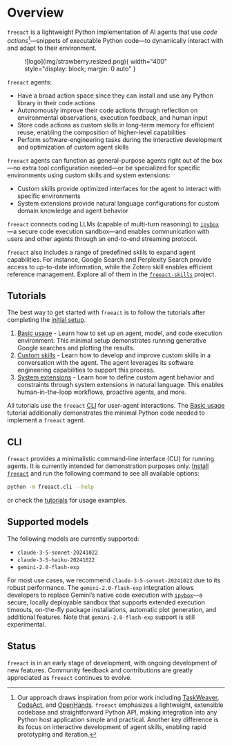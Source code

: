 # Overview

`freeact` is a lightweight Python implementation of AI agents that use *code actions*[^1]—snippets of executable Python code—to dynamically interact with and adapt to their environment. 

<figure markdown>
  ![logo](img/strawberry.resized.png){ width="400" style="display: block; margin: 0 auto" }
</figure>

`freeact` agents:

- Have a broad action space since they can install and use any Python library in their code actions
- Autonomously improve their code actions through reflection on environmental observations, execution feedback, and human input
- Store code actions as custom skills in long-term memory for efficient reuse, enabling the composition of higher-level capabilities
- Perform software-engineering tasks during the interactive development and optimization of custom agent skills

`freeact` agents can function as general-purpose agents right out of the box—no extra tool configuration needed—or be specialized for specific environments using custom skills and system extensions:

- Custom skills provide optimized interfaces for the agent to interact with specific environments
- System extensions provide natural language configurations for custom domain knowledge and agent behavior

`freeact` connects coding LLMs (capable of multi-turn reasoning) to [`ipybox`](https://gradion-ai.github.io/ipybox/)—a secure code execution sandbox—and enables communication with users and other agents through an end-to-end streaming protocol.

`freeact` also includes a range of predefined skills to expand agent capabilities. For instance, Google Search and Perplexity Search provide access to up-to-date information, while the Zotero skill enables efficient reference management. Explore all of them in the [`freeact-skills`](https://gradion-ai.github.io/freeact-skills/) project.

## Tutorials

The best way to get started with `freeact` is to follow the tutorials after completing the [initial setup](tutorials/setup.md). 

1. [Basic usage](tutorials/basics.md) - Learn how to set up an agent, model, and code execution environment. This minimal setup demonstrates running generative Google searches and plotting the results.
2. [Custom skills](tutorials/skills.md) - Learn how to develop and improve custom skills in a conversation with the agent. The agent leverages its software engineering capabilities to support this process.
3. [System extensions](tutorials/extend.md) - Learn how to define custom agent behavior and constraints through system extensions in natural language. This enables human-in-the-loop workflows, proactive agents, and more.

All tutorials use the `freeact` [CLI](#cli) for user-agent interactions. The [Basic usage](tutorials/basics.md) tutorial additionally demonstrates the minimal Python code needed to implement a `freeact` agent.

## CLI

`freeact` provides a minimalistic command-line interface (CLI) for running agents. It is currently intended for demonstration purposes only. [Install `freeact`](installation.md) and run the following command to see all available options:

```bash
python -m freeact.cli --help
```

or check the [tutorials](#tutorials) for usage examples.

## Supported models

The following models are currently supported:

- `claude-3-5-sonnet-20241022`
- `claude-3-5-haiku-20241022`
- `gemini-2.0-flash-exp`

For most use cases, we recommend `claude-3-5-sonnet-20241022` due to its robust performance. The `gemini-2.0-flash-exp` integration allows developers to replace Gemini’s native code execution with [`ipybox`](https://gradion-ai.github.io/ipybox/)—a secure, locally deployable sandbox that supports extended execution timeouts, on-the-fly package installations, automatic plot generation, and additional features. Note that `gemini-2.0-flash-exp` support is still experimental.

## Status

`freeact` is in an early stage of development, with ongoing development of new features. Community feedback and contributions are greatly appreciated as `freeact` continues to evolve.

[^1]: Our approach draws inspiration from prior work including [TaskWeaver](https://arxiv.org/abs/2311.17541), [CodeAct](https://arxiv.org/abs/2402.01030), and [OpenHands](https://arxiv.org/abs/2407.16741). `freeact` emphasizes a lightweight, extensible codebase and straightforward Python API, making integration into any Python host application simple and practical. Another key difference is its focus on interactive development of agent skills, enabling rapid prototyping and iteration.
